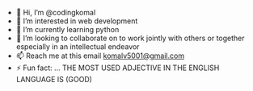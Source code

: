 - 👋 Hi, I’m @codingkomal
- 👀 I’m interested in web development
- 🌱 I’m currently learning python
- 💞️ I’m looking to collaborate on to work jointly with others or together especially in an intellectual endeavor
- 📫 Reach me at this email komalv5001@gmail.com
- ⚡ Fun fact: ... THE MOST USED ADJECTIVE IN THE ENGLISH LANGUAGE IS (GOOD)
<!---
codingkomal/codingkomal is a ✨ special ✨ repository because its `README.md` (this file) appears on your GitHub profile.
You can click the Preview link to take a look at your changes.
--->
